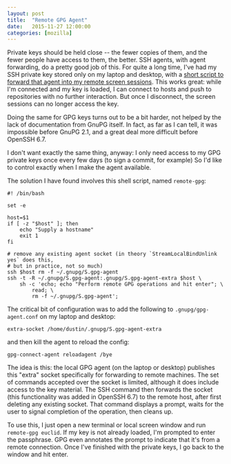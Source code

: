 ```yaml
---
layout: post
title:  "Remote GPG Agent"
date:   2015-11-27 12:00:00
categories: [mozilla]
---
```


Private keys should be held close -- the fewer copies of them, and the fewer people have access to them, the better.
SSH agents, with agent forwarding, do a pretty good job of this.
For quite a long time, I've had my SSH private key stored only on my laptop and desktop, with a [short script to forward that agent into my remote screen sessions](http://code.v.igoro.us/posts/2014/05/Threading-an-SSH-Agent-Through-Screen.html).
This works great: while I'm connected and my key is loaded, I can connect to hosts and push to repositories with no further interaction.
But once I disconnect, the screen sessions can no longer access the key.

Doing the same for GPG keys turns out to be a bit harder, not helped by the lack of documentation from GnuPG itself.
In fact, as far as I can tell, it was impossible before GnuPG 2.1, and a great deal more difficult before OpenSSH 6.7.

I don't want exactly the same thing, anyway: I only need access to my GPG private keys once every few days (to sign a commit, for example)
So I'd like to control exactly when I make the agent available.

The solution I have found involves this shell script, named `remote-gpg`:

    #! /bin/bash

    set -e

    host=$1
    if [ -z "$host" ]; then
        echo "Supply a hostname"
        exit 1
    fi

    # remove any existing agent socket (in theory `StreamLocalBindUnlink yes` does this,
    # but in practice, not so much)
    ssh $host rm -f ~/.gnupg/S.gpg-agent
    ssh -t -R ~/.gnupg/S.gpg-agent:.gnupg/S.gpg-agent-extra $host \
        sh -c 'echo; echo "Perform remote GPG operations and hit enter"; \
            read; \
            rm -f ~/.gnupg/S.gpg-agent'; 


The critical bit of configuration was to add the following to `.gnupg/gpg-agent.conf` on my laptop and desktop:

    extra-socket /home/dustin/.gnupg/S.gpg-agent-extra

and then kill the agent to reload the config:

    gpg-connect-agent reloadagent /bye

The idea is this: the local GPG agent (on the laptop or desktop) publishes this "extra" socket specifically for forwarding to remote machines.
The set of commands accepted over the socket is limited, although it does include access to the key material.
The SSH command then forwards the socket (this functionality was added in OpenSSH 6.7) to the remote host, after first deleting any existing socket.
That command displays a prompt, waits for the user to signal completion of the operation, then cleans up.

To use this, I just open a new terminal or local screen window and run `remote-gpg euclid`.
If my key is not already loaded, I'm prompted to enter the passphrase.
GPG even annotates the prompt to indicate that it's from a remote connection.
Once I've finished with the private keys, I go back to the window and hit enter.
